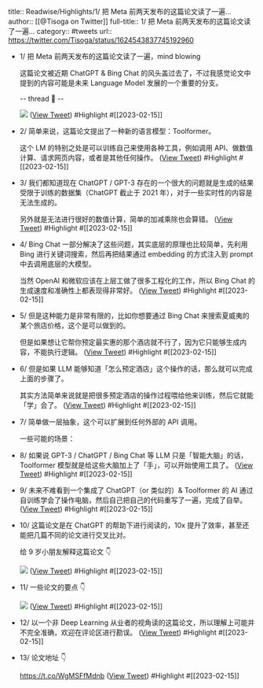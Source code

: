 title:: Readwise/Highlights/1/ 把 Meta 前两天发布的这篇论文读了一遍...
author:: [[@Tisoga on Twitter]]
full-title:: 1/ 把 Meta 前两天发布的这篇论文读了一遍...
category:: #tweets
url:: https://twitter.com/Tisoga/status/1624543837745192960

- 1/ 把 Meta 前两天发布的这篇论文读了一遍，mind blowing
  
  这篇论文被近期 ChatGPT & Bing Chat 的风头盖过去了，不过我感觉论文中提到的内容可能是未来 Language Model 发展的一个重要的分支。
  
  -- thread 🧵 -- 
  
  ![](https://pbs.twimg.com/media/FouKAL-agAIgmdX.jpg) ([View Tweet](https://twitter.com/Tisoga/status/1624543837745192960)) #Highlight #[[2023-02-15]]
- 2/ 简单来说，这篇论文提出了一种新的语言模型：Toolformer。
  
  这个 LM 的特别之处是可以训练自己来使用各种工具，例如调用 API、做数值计算、请求网页内容，或者是其他任何操作。 ([View Tweet](https://twitter.com/Tisoga/status/1624543843285880833)) #Highlight #[[2023-02-15]]
- 3/ 我们都知道现在 ChatGPT / GPT-3 存在的一个很大的问题就是生成的结果受限于训练的数据集（ChatGPT 截止于 2021 年），对于一些实时性的内容是无法生成的。
  
  另外就是无法进行很好的数值计算，简单的加减乘除也会算错。 ([View Tweet](https://twitter.com/Tisoga/status/1624543845907333120)) #Highlight #[[2023-02-15]]
- 4/ Bing Chat 一部分解决了这些问题，其实底层的原理也比较简单，先利用 Bing 进行关键词搜索，然后再把结果通过 embedding 的方式注入到 prompt 中去调用底层的大模型。
  
  当然 OpenAI 和微软应该在上层工做了很多工程化的工作，所以 Bing Chat 的生成速度和准确性上都表现得非常好。 ([View Tweet](https://twitter.com/Tisoga/status/1624543848671379457)) #Highlight #[[2023-02-15]]
- 5/ 但是这种能力是非常有限的，比如你想要通过 Bing Chat 来搜索夏威夷的某个旅店价格，这个是可以做到的。
  
  但是如果想让它帮你预定最实惠的那个酒店就不行了，因为它只能够生成内容，不能执行逻辑。 ([View Tweet](https://twitter.com/Tisoga/status/1624543851385098241)) #Highlight #[[2023-02-15]]
- 6/ 但是如果 LLM 能够知道「怎么预定酒店」这个操作的话，那么就可以完成上面的步骤了。
  
  其实方法简单来说就是把很多预定酒店的操作过程喂给他来训练，然后它就能「学」会了。 ([View Tweet](https://twitter.com/Tisoga/status/1624543853993922561)) #Highlight #[[2023-02-15]]
- 7/ 简单做一层抽象，这个可以扩展到任何外部的 API 调用。
  
  一些可能的场景：
- 8/ 如果说 GPT-3 / ChatGPT / Bing Chat 等 LLM 只是「智能大脑」的话，Toolformer 模型就是给这些大脑加上了「手」，可以开始使用工具了。 ([View Tweet](https://twitter.com/Tisoga/status/1624543859396182016)) #Highlight #[[2023-02-15]]
- 9/ 未来不难看到一个集成了 ChatGPT（or 类似的）& Toolformer 的 AI 通过自训练学会了操作电脑，然后自己把自己的代码重写了一遍，完成了自举。 ([View Tweet](https://twitter.com/Tisoga/status/1624543862013427713)) #Highlight #[[2023-02-15]]
- 10/ 这篇论文是在 ChatGPT 的帮助下进行阅读的，10x 提升了效率，甚至还能把几篇不同的论文进行交叉比对。
  
  给 9 岁小朋友解释这篇论文 👇 
  
  ![](https://pbs.twimg.com/media/FouKCdRaUAAYyjs.jpg) ([View Tweet](https://twitter.com/Tisoga/status/1624543872683749377)) #Highlight #[[2023-02-15]]
- 11/ 一些论文的要点 👇 
  
  ![](https://pbs.twimg.com/media/FouKDD-aAAAfKBa.jpg) ([View Tweet](https://twitter.com/Tisoga/status/1624543884973060096)) #Highlight #[[2023-02-15]]
- 12/ 以一个非 Deep Learning 从业者的视角读的这篇论文，所以理解上可能并不完全准确，欢迎在评论区进行勘误。 ([View Tweet](https://twitter.com/Tisoga/status/1624543889322565636)) #Highlight #[[2023-02-15]]
- 13/ 论文地址 👇
  
  https://t.co/WgMSFfMdnb ([View Tweet](https://twitter.com/Tisoga/status/1624543891994337280)) #Highlight #[[2023-02-15]]